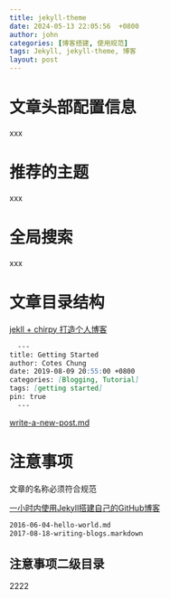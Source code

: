 ```yaml
---
title: jekyll-theme
date: 2024-05-13 22:05:56  +0800
author: john
categories: [博客搭建, 使用规范]
tags: Jekyll, jekyll-theme, 博客
layout: post
---
```



# 文章头部配置信息

xxx

# 推荐的主题
xxx

# 全局搜索
xxx



# 文章目录结构
[jekll + chirpy 打造个人博客](https://www.tangzhexuan.com/posts/jekyll+chirpy%E4%B8%AA%E4%BA%BA%E5%8D%9A%E5%AE%A2/)

```markdown
  ---
title: Getting Started
author: Cotes Chung
date: 2019-08-09 20:55:00 +0800
categories: [Blogging, Tutorial]
tags: [getting started]
pin: true
  ---
```

[write-a-new-post.md]()


# 注意事项

文章的名称必须符合规范

[一小时内使用Jekyll搭建自己的GitHub博客](https://abekthink.github.io/website/write-blogs-using-github-and-jekyll/)

```markdown
2016-06-04-hello-world.md
2017-08-18-writing-blogs.markdown
```


## 注意事项二级目录
2222

